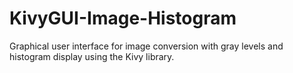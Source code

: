 # KivyGUI-Image-Histogram
Graphical user interface for image conversion with gray levels and histogram display using the Kivy library.
